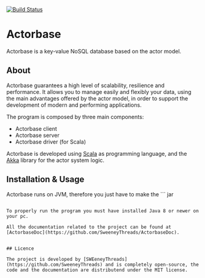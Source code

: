 [![Build Status](https://travis-ci.org/lnicolet/ContinuosTravis.svg?branch=master)](https://travis-ci.org/lnicolet/ContinuosTravis)


# Actorbase

Actorbase is a key-value NoSQL database based on the actor model.


## About

Actorbase guarantees a high level of scalability, resilience and performance. It allows you to manage easily and flexibly your data, using the main advantages offered by the actor model, in order to support the development of modern and performing applications.

The program is composed by three main components:

* Actorbase client
* Actorbase server
* Actorbase driver (for Scala)

Actorbase is developed using [Scala](http://www.scala-lang.org/) as programming language, and the [Akka](http://akka.io/) library for the actor system logic.


## Installation & Usage

Actorbase runs on JVM, therefore you just have to make the ```
jar
``` files from the source and run them.

To properly run the program you must have installed Java 8 or newer on your pc.

All the documentation related to the project can be found at [ActorbaseDoc](https://github.com/SweeneyThreads/ActorbaseDoc).


## Licence

The project is developed by [SWEeneyThreads](https://github.com/SweeneyThreads) and is completely open-source, the code and the documentation are distributend under the MIT license.
